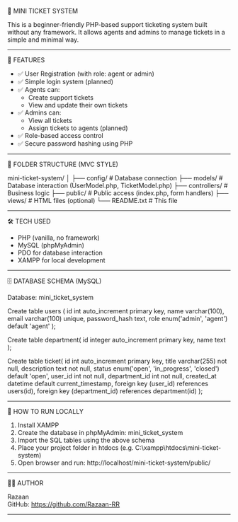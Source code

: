 🎫 MINI TICKET SYSTEM

This is a beginner-friendly PHP-based support ticketing system built without any framework. It allows agents and admins to manage tickets in a simple and minimal way.

-------------------------------------------------------
🔧 FEATURES

- ✅ User Registration (with role: agent or admin)
- ✅ Simple login system (planned)
- ✅ Agents can:
    - Create support tickets
    - View and update their own tickets
- ✅ Admins can:
    - View all tickets
    - Assign tickets to agents (planned)
- ✅ Role-based access control
- ✅ Secure password hashing using PHP

-------------------------------------------------------
📁 FOLDER STRUCTURE (MVC STYLE)

mini-ticket-system/
│
├── config/           # Database connection
├── models/           # Database interaction (UserModel.php, TicketModel.php)
├── controllers/      # Business logic
├── public/           # Public access (index.php, form handlers)
├── views/            # HTML files (optional)
└── README.txt        # This file

-------------------------------------------------------
🛠️ TECH USED

- PHP (vanilla, no framework)
- MySQL (phpMyAdmin)
- PDO for database interaction
- XAMPP for local development

-------------------------------------------------------
🗄️ DATABASE SCHEMA (MySQL)

Database: mini_ticket_system

Create table users (
    id int auto_increment primary key, 
    name varchar(100), 
    email varchar(100) unique, 
    password_hash text, 
    role enum('admin', 'agent') default 'agent'
);

Create table department( 
    id integer auto_increment primary key, 
    name text 
);

Create table ticket(
    id int auto_increment primary key,
    title varchar(255) not null,
    description text not null,
    status enum('open', 'in_progress', 'closed') default 'open',
    user_id int not null,
    department_id int not null,
    created_at datetime default current_timestamp,
    foreign key (user_id) references users(id),
    foreign key (department_id) references department(id)
);

-------------------------------------------------------
🚀 HOW TO RUN LOCALLY

1. Install XAMPP
2. Create the database in phpMyAdmin: mini_ticket_system
3. Import the SQL tables using the above schema
4. Place your project folder in htdocs (e.g. C:\xampp\htdocs\mini-ticket-system)
5. Open browser and run: http://localhost/mini-ticket-system/public/

-------------------------------------------------------
👨‍💻 AUTHOR

Razaan  
GitHub: https://github.com/Razaan-RR

-------------------------------------------------------

